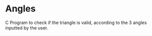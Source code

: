 # Angles
C Program to check if the triangle is valid, according to the 3 angles inputted by the user.
